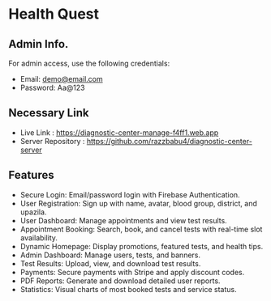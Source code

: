 # Health Quest

## Admin Info.
For admin access, use the following credentials:
- Email: demo@email.com
- Password: Aa@123

## Necessary Link
- Live Link : https://diagnostic-center-manage-f4ff1.web.app
- Server Repository : https://github.com/razzbabu4/diagnostic-center-server

## Features
- Secure Login: Email/password login with Firebase Authentication.
- User Registration: Sign up with name, avatar, blood group, district, and upazila.
- User Dashboard: Manage appointments and view test results.
- Appointment Booking: Search, book, and cancel tests with real-time slot availability.
- Dynamic Homepage: Display promotions, featured tests, and health tips.
- Admin Dashboard: Manage users, tests, and banners.
- Test Results: Upload, view, and download test results.
- Payments: Secure payments with Stripe and apply discount codes.
- PDF Reports: Generate and download detailed user reports.
- Statistics: Visual charts of most booked tests and service status.
